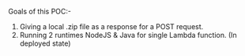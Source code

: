 Goals of this POC:-
1. Giving a local .zip file as a response for a POST request.
2. Running 2 runtimes NodeJS & Java for single Lambda function. (In deployed state)